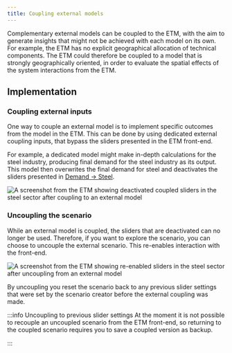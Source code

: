 ```yaml
---
title: Coupling external models
---
```


Complementary external models can be coupled to the ETM, with the aim to generate insights that might not be achieved with each model on its own. For example, the ETM has no explicit geographical allocation of technical components. The ETM could therefore be coupled to a model that is strongly geographically oriented, in order to evaluate the spatial effects of the system interactions from the ETM.

## Implementation

### Coupling external inputs
One way to couple an external model is to implement specific outcomes from the model in the ETM. This can be done by using dedicated external coupling inputs, that bypass the sliders presented in the ETM front-end.

For example, a dedicated model might make in-depth calculations for the steel industry, producing final demand for the steel industry as its output. This model then overwrites the final demand for steel and deactivates the sliders presented in [Demand → Steel](https://energytransitionmodel.com/scenario/demand/industry/steel).

<div class="bordered-image">
  <img src="/img/docs/external-coupling/sliders.png" alt="A screenshot from the ETM showing deactivated coupled sliders in the steel sector after coupling to an external model" />
</div>

### Uncoupling the scenario
While an external model is coupled, the sliders that are deactivated can no longer be used. Therefore, if you want to explore the scenario, you can choose to uncouple the external scenario. This re-enables interaction with the front-end.

<div class="bordered-image">
  <img src="/img/docs/external-coupling/uncoupled-sliders.png" alt="A screenshot from the ETM showing re-enabled sliders in the steel sector after uncoupling from an external model" />
</div>

By uncoupling you reset the scenario back to any previous slider settings that were set by the scenario creator before the external coupling was made.

:::info Uncoupling to previous slider settings
At the moment it is not possible to recouple an uncoupled scenario from the ETM front-end, so returning to the coupled scenario requires you to save a coupled version as backup.

:::
